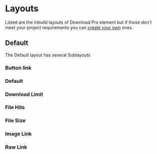 # Layouts

Listed are the inbuild layouts of Download Pro element but if those don't meet your project requirements you can [create your own](GettingStarted/custom_layout.md) ones.

## Default

The Default layout has several Sublayouts

### Button link
### Default
### Download Limit
### File Hits
### File Size
### Image Link
### Raw Link